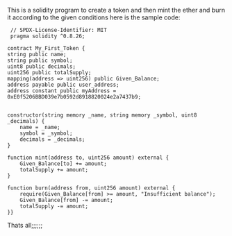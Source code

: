 This is a solidity program to create a token and then mint the ether and burn it according to the given conditions
here is the sample code:


     // SPDX-License-Identifier: MIT
     pragma solidity ^0.8.26;

    contract My_First_Token {
    string public name;
    string public symbol;
    uint8 public decimals;
    uint256 public totalSupply;
    mapping(address => uint256) public Given_Balance;
    address payable public user_address;
    address constant public myAddress = 0xE0f5206BBD039e7b0592d8918820024e2a7437b9;


    constructor(string memory _name, string memory _symbol, uint8 _decimals) {
        name = _name;
        symbol = _symbol;
        decimals = _decimals;
    }

    function mint(address to, uint256 amount) external {
        Given_Balance[to] += amount;
        totalSupply += amount;
    }

    function burn(address from, uint256 amount) external {
        require(Given_Balance[from] >= amount, "Insufficient balance");
        Given_Balance[from] -= amount;
        totalSupply -= amount;
    }}


 
Thats all;;;;;;

